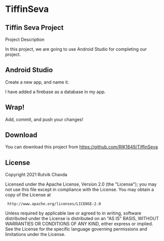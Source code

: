 # TiffinSeva 

Tiffin Seva Project
-----------------------------------------------------------------------------------------------

Project Description

In this project, we are going to use Android Studio for completing our project.


Android Studio
-----------------------------------------------------------------------------------------------

Create a new app, and name it.

I have added a firebase as a database in my app.


Wrap!
-----------------------------------------------------------------------------------------------

 Add, commit, and push your changes!

Download
-----------------------------------------------------------------------------------------------

You can download this project from https://github.com/RIK1849/TiffinSeva 


## License

Copyright 2021 Rutvik Chavda

   Licensed under the Apache License, Version 2.0 (the "License");
   you may not use this file except in compliance with the License.
   You may obtain a copy of the License at

     http://www.apache.org/licenses/LICENSE-2.0

   Unless required by applicable law or agreed to in writing, software
   distributed under the License is distributed on an "AS IS" BASIS,
   WITHOUT WARRANTIES OR CONDITIONS OF ANY KIND, either express or implied.
   See the License for the specific language governing permissions and
   limitations under the License.
